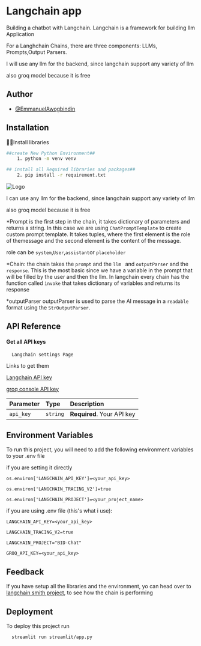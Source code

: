 
# Langchain app
 Building a chatbot with Langchain.
Langchain is a framework for building llm Application 

For a Langhchain Chains, there are three components:
LLMs, Prompts,Output Parsers.

I will use any llm for the backend, since langchain support any  variety of llm 

also groq model because it is free


## Author

- [@EmmanuelAwogbindin](https://www.linkedin.com/in/emmanuel-awogbindin-42174321b/)


## Installation

👨‍⚖️Install libraries

```bash
##create New Python Environment##
    1. python -m venv venv

## install all Required libraries and packages##
    2. pip install -r requirement.txt
```
    
![Logo](https://av-eks-lekhak.s3.amazonaws.com/media/__sized__/article_images/5_83DdPYD-thumbnail_webp-600x300.webp)

I can use any llm for the backend, since langchain support any  variety of llm 

also groq model because it is free

*Prompt is the first step in the chain, it takes dictionary of parameters and returns a string. In this case we are using `ChatPromptTemplate` to create custom prompt template. It takes tuples, where the first element is the role of themessage and the second element is the content of the message.

role can be `system`,`User`,`assistant`or `placeholder`    

*Chain: the chain takes the `prompt` and the  `llm ` and  `outputParser` and the  `response`. This is the most basic since we have a variable in the prompt that will be filled by the user and then the llm. In langchain every chain has the  function called `invoke` that takes dictionary of variables and returns its response

*outputParser
outputParser is used to parse the AI message in a `readable` format using the `StrOutputParser`.
## API Reference

#### Get all API keys

```http    
  Langchain settings Page 
```
Links to get them

[Langchain API key](Smith.langchain.com/settings)

[groq console API key](console.groq.com/docs/models)

| Parameter | Type     | Description                |
| :-------- | :------- | :------------------------- |
| `api_key` | `string` | **Required**. Your API key |




## Environment Variables

To run this project, you will need to add the following environment variables to your .env file

if you are setting it directly

`os.environ['LANGCHAIN_API_KEY']=<your_api_key>`

`os.environ['LANGCHAIN_TRACING_V2']=true`

`os.environ['LANGCHAIN_PROJECT']=<your_project_name>`

if you are using .env file (this's what i use):

`LANGCHAIN_API_KEY=<your_api_key>`

`LANGCHAIN_TRACING_V2=true`

`LANGCHAIN_PROJECT="BID-Chat"`

`GROQ_API_KEY=<your_api_key>`
## Feedback

If you have setup all the libraries and the environment, yo can head over to [langchain smith project](smith.langchain.com/project), to see how the chain is performing 

## Deployment

To deploy this project run

```bash
  streamlit run streamlit/app.py
```


